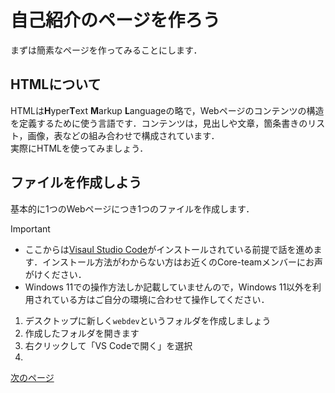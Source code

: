 # 自己紹介のページを作ろう
まずは簡素なページを作ってみることにします．

## HTMLについて
HTMLは**H**yper**T**ext **M**arkup **L**anguageの略で，Webページのコンテンツの構造を定義するために使う言語です．コンテンツは，見出しや文章，箇条書きのリスト，画像，表などの組み合わせで構成されています．  
実際にHTMLを使ってみましょう．

## ファイルを作成しよう
基本的に1つのWebページにつき1つのファイルを作成します．
> [!IMPORTANT]
> - ここからは[Visaul Studio Code](https://code.visualstudio.com/)がインストールされている前提で話を進めます．インストール方法がわからない方はお近くのCore-teamメンバーにお声がけください．
> - Windows 11での操作方法しか記載していませんので，Windows 11以外を利用されている方はご自分の環境に合わせて操作してください．

1. デスクトップに新しく`webdev`というフォルダを作成しましょう
2. 作成したフォルダを開きます
3. 右クリックして「VS Codeで開く」を選択
4. 
[次のページ](main-css.md)